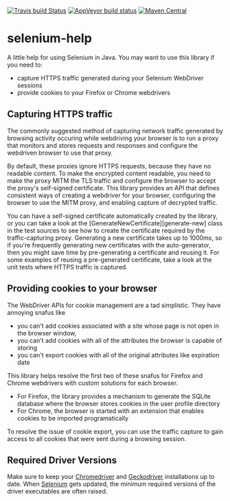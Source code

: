 [![Travis build Status](https://travis-ci.org/mike10004/selenium-help.svg?branch=master)](https://travis-ci.org/mike10004/selenium-help)
[![AppVeyor build status](https://ci.appveyor.com/api/projects/status/fuk4sjvhjl66or7f?svg=true)](https://ci.appveyor.com/project/mike10004/selenium-help)
[![Maven Central](https://img.shields.io/maven-central/v/com.github.mike10004/selenium-help.svg)](https://repo1.maven.org/maven2/com/github/mike10004/selenium-help/)

selenium-help
=============

A little help for using Selenium in Java. You may want to use this library
if you need to:

* capture HTTPS traffic generated during your Selenium WebDriver sessions
* provide cookies to your Firefox or Chrome webdrivers

Capturing HTTPS traffic
-----------------------

The commonly suggested method of capturing network traffic generated by 
browsing activity occuring while webdriving your browser is to run a 
proxy that monitors and stores requests and responses and configure the 
webdriven browser to use that proxy.

By default, these proxies ignore HTTPS requests, because they have no readable
content. To make the encrypted content readable, you need to make the proxy
MITM the TLS traffic and configure the browser to accept the proxy's 
self-signed certificate. This library provides an API that defines consistent
ways of creating a webdriver for your browser, configuring the browser to use
the MITM proxy, and enabling capture of decrypted traffic.

You can have a self-signed certificate automatically created by the library, 
or you can take a look at the [GenerateNewCertificate][generate-new] class 
in the test sources to see how to create the certificate required by the 
traffic-capturing proxy. Generating a new certificate takes up to 1000ms, so
if you're frequently generating new certificates with the auto-generator, 
then you might save time by pre-generating a certificate and reusing it. For 
some examples of reusing a pre-generated certificate, take a look at the 
unit tests where HTTPS traffic is captured.

Providing cookies to your browser
---------------------------------

The WebDriver APIs for cookie management are a tad simplistic. They have 
annoying snafus like 

* you can't add cookies associated with a site whose page is not open in the 
  browser window, 
* you can't add cookies with all of the attributes the browser is capable of
  storing
* you can't export cookies with all of the original attributes like expiration
  date

This library helps resolve the first two of these snafus for Firefox and 
Chrome webdrivers with custom solutions for each browser.

* For Firefox, the library provides a mechanism to generate the SQLite database
  where the browser stores cookies in the user profile directory 
* For Chrome, the browser is started with an extension that enables cookies
  to be imported programatically

To resolve the issue of cookie export, you can use the traffic capture to 
gain access to all cookies that were sent during a browsing session.

Required Driver Versions
------------------------

Make sure to keep your [Chromedriver][chromedriver-downloads] and 
[Geckodriver][geckodriver-releases] installations up to date. When 
[Selenium][selenium-releases] gets updated, the minimum required versions 
of the driver executables are often raised. 

[geckodriver-releases]: https://github.com/mozilla/geckodriver/releases
[chromedriver-downloads]: https://sites.google.com/a/chromium.org/chromedriver/downloads
[selenium-releases]: https://github.com/SeleniumHQ/selenium/releases